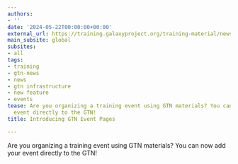 ```yaml
---
authors:
- ''
date: '2024-05-22T00:00:00+00:00'
external_url: https://training.galaxyproject.org/training-material/news/2024/05/22/introducing-gtn-event-pages.html
main_subsite: global
subsites:
- all
tags:
- training
- gtn-news
- news
- gtn infrastructure
- new feature
- events
tease: Are you organizing a training event using GTN materials? You can now add your
  event directly to the GTN!
title: Introducing GTN Event Pages

---
```

Are you organizing a training event using GTN materials? You can now add your event directly to the GTN!